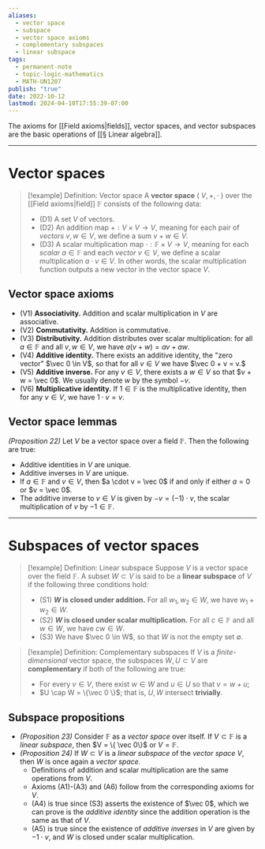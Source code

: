 ```yaml
---
aliases:
  - vector space
  - subspace
  - vector space axioms
  - complementary subspaces
  - linear subspace
tags:
  - permanent-note
  - topic-logic-mathematics
  - MATH-UN1207
publish: "true"
date: 2022-10-12
lastmod: 2024-04-10T17:55:39-07:00
---
```

The axioms for [[Field axioms|fields]], vector spaces, and vector subspaces are the basic operations of [[§ Linear algebra]]. 

---
# Vector spaces

>[!example] Definition: Vector space
>A **vector space** ( $V, + , \cdot$ ) over the [[Field axioms|field]] $\mathbb F$ consists of the following data:
>- (D1) A set $V$ of vectors.
>- (D2) An addition map $+ : V \times V \to V$, meaning for each pair of *vectors* $v,w \in V$, we define a sum $v + w \in V$.
>- (D3) A scalar multiplication map $\cdot : \mathbb F \times V \to V$, meaning for each *scalar* $a \in \mathbb F$ and each *vector* $v \in V$, we define a scalar multiplication $a \cdot v \in V$. In other words, the scalar multiplication function outputs a new vector in the vector space $V$.

## Vector space axioms
- (V1) **Associativity.** Addition and scalar multiplication in $V$ are associative.
- (V2) **Commutativity.** Addition is commutative.
- (V3) **Distributivity.** Addition distributes over scalar multiplication: for all $a \in \mathbb F$ and all $v,w \in V$, we have $a(v+w) = av + aw$.
- (V4) **Additive identity.** There exists an additive identity, the "zero vector" $\vec 0 \in V$, so that for all $v \in V$ we have $\vec 0 + v = v.$
- (V5) **Additive inverse.** For any $v \in V$, there exists a $w \in V$ so that $v + w = \vec 0$. We usually denote $w$ by the symbol $-v$.
- (V6) **Multiplicative identity.** If $1 \in \mathbb F$ is the multiplicative identity, then for any $v \in V$, we have $1 \cdot v = v$. 

## Vector space lemmas
*(Proposition 22)* Let $V$ be a vector space over a field $\mathbb F$. Then the following are true:
- Additive identities in $V$ are unique.
- Additive inverses in $V$ are unique.
- If $a \in \mathbb F$ and $v \in V$, then $a \cdot v = \vec 0$ if and only if either $a = 0$ or $v = \vec 0$.
- The additive inverse to $v \in V$ is given by $-v = (-1) \cdot v$, the scalar multiplication of $v$ by $-1 \in \mathbb F$.

---
# Subspaces of vector spaces

>[!example] Definition: Linear subspace
>Suppose $V$ is a vector space over the field $\mathbb F$. A subset $W \subset V$ is said to be a **linear subspace** of $V$ if the following three conditions hold:
>- (S1) **$W$ is closed under addition.** For all $w_1, w_2 \in W$, we have $w_1 + w_2 \in W.$
>- (S2) **$W$ is closed under scalar multiplication.** For all $c \in \mathbb F$ and all $w \in W$, we have $cw \in W$.
>- (S3) We have $\vec 0 \in W$, so that $W$ is not the empty set $\emptyset$.

>[!example] Definition: Complementary subspaces
> If $V$ is a *finite-dimensional* vector space, the subspaces $W,U \subset V$ are **complementary** if both of the following are true:
>- For every $v \in V$, there exist $w \in W$ and $u \in U$ so that $v = w + u$;
>- $U \cap W = \{\vec 0 \}$; that is, $U,W$ intersect **trivially**.
## Subspace propositions
- *(Proposition 23)* Consider $\mathbb F$ as a *vector space* over itself. If $V \subset \mathbb F$ is a *linear subspace*, then $V = \{ \vec 0\}$ or $V = \mathbb F$.
- *(Proposition 24)* If $W \subset V$ is a *linear subspace* of the *vector space* $V$, then $W$ is once again a *vector space.*
	- Definitions of addition and scalar multiplication are the same operations from $V$.
	- Axioms (A1)-(A3) and (A6) follow from the corresponding axioms for $V$.
	- (A4) is true since (S3) asserts the existence of $\vec 0$, which we can prove is the *additive identity* since the addition operation is the same as that of $V$.
	- (A5) is true since the existence of *additive inverses* in $V$ are given by $-1 \cdot v$, and $W$ is closed under scalar multiplication.
